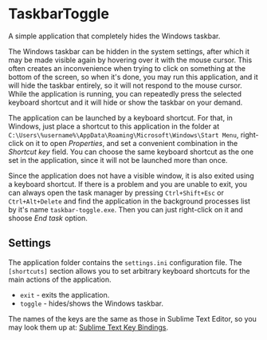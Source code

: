 # TaskbarToggle

A simple application that completely hides the Windows taskbar.

The Windows taskbar can be hidden in the system settings, after which it may be made visible again by hovering over it with the mouse cursor. This often creates an inconvenience when trying to click on something at the bottom of the screen, so when it's done, you may run this application, and it will hide the taskbar entirely, so it will not respond to the mouse cursor. While the application is running, you can repeatedly press the selected keyboard shortcut and it will hide or show the taskbar on your demand.

The application can be launched by a keyboard shortcut. For that, in Windows, just place a shortcut to this application in the folder at `C:\Users\%username%\AppData\Roaming\Microsoft\Windows\Start Menu`, right-click on it to open *Properties*, and set a convenient combination in the *Shortcut key* field. You can choose the same keyboard shortcut as the one set in the application, since it will not be launched more than once.

Since the application does not have a visible window, it is also exited using a keyboard shortcut. If there is a problem and you are unable to exit, you can always open the task manager by pressing `Ctrl+Shift+Esc` or `Ctrl+Alt+Delete` and find the application in the background processes list by it's name `taskbar-toggle.exe`. Then you can just right-click on it and shoose *End task* option.

## Settings

The application folder contains the `settings.ini` configuration file. The `[shortcuts]` section allows you to set arbitrary keyboard shortcuts for the main actions of the application.

* `exit` - exits the application.
* `toggle` - hides/shows the Windows taskbar.

The names of the keys are the same as those in Sublime Text Editor, so you may look them up at: [Sublime Text Key Bindings](https://www.sublimetext.com/docs/key_bindings.html).